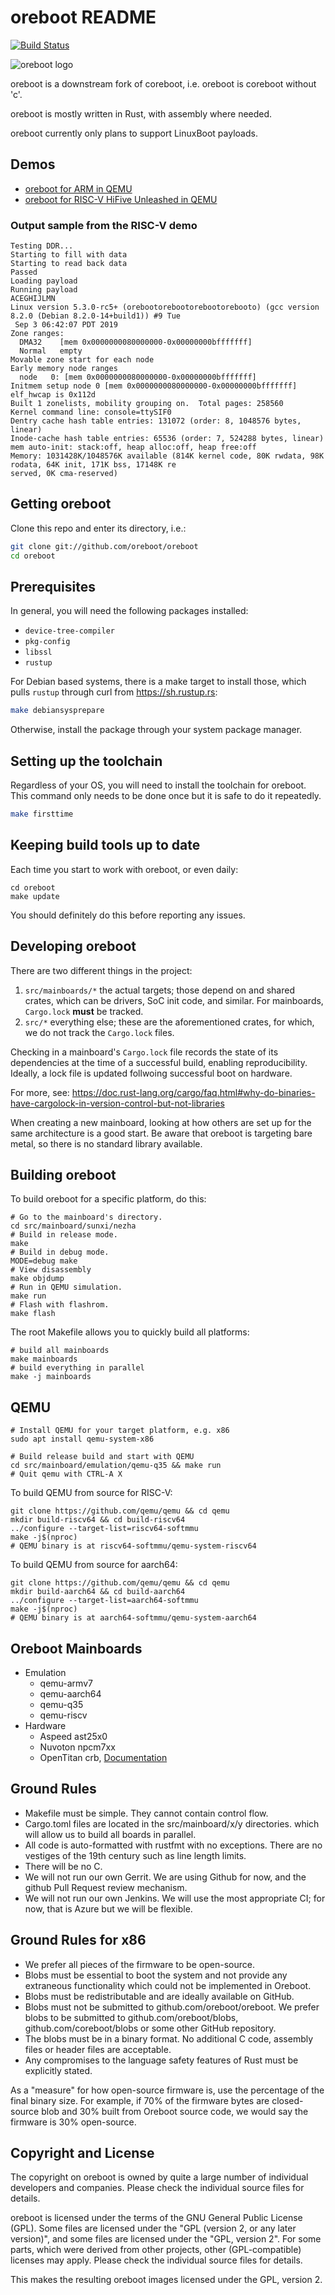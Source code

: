 oreboot README
==============

[![Build Status](
https://github.com/oreboot/oreboot/actions/workflows/build.yml/badge.svg)
](https://github.com/oreboot/oreboot/actions/workflows/build.yml)

![oreboot logo](Documentation/img/logo-small.png)

oreboot is a downstream fork of coreboot, i.e. oreboot is coreboot without 'c'.

oreboot is mostly written in Rust, with assembly where needed.

oreboot currently only plans to support LinuxBoot payloads.


Demos
-----

- [oreboot for ARM in QEMU](https://asciinema.org/a/Ne4Fwa4Wpt95dorEoVnHwiEkP)
- [oreboot for RISC-V HiFive Unleashed in QEMU](https://asciinema.org/a/XnWkMWTABuajsbGPMMTefjuZ2)

### Output sample from the RISC-V demo
```
Testing DDR...                                                                                              
Starting to fill with data                                                                                  
Starting to read back data                                                                                  
Passed                                                                                                      
Loading payload                                                                                             
Running payload                                                                                             
ACEGHIJLMN                                                                                                  
Linux version 5.3.0-rc5+ (orebootorebootorebootorebooto) (gcc version 8.2.0 (Debian 8.2.0-14+build1)) #9 Tue
 Sep 3 06:42:07 PDT 2019                                                                                    
Zone ranges:                                                                                                
  DMA32    [mem 0x0000000080000000-0x00000000bfffffff]                                                      
  Normal   empty                                                                                            
Movable zone start for each node                                                                            
Early memory node ranges                                                                                    
  node   0: [mem 0x0000000080000000-0x00000000bfffffff]                                                     
Initmem setup node 0 [mem 0x0000000080000000-0x00000000bfffffff]                                            
elf_hwcap is 0x112d                                                                                         
Built 1 zonelists, mobility grouping on.  Total pages: 258560                                               
Kernel command line: console=ttySIF0                                                                        
Dentry cache hash table entries: 131072 (order: 8, 1048576 bytes, linear)                                   
Inode-cache hash table entries: 65536 (order: 7, 524288 bytes, linear)                                      
mem auto-init: stack:off, heap alloc:off, heap free:off                                                     
Memory: 1031428K/1048576K available (814K kernel code, 80K rwdata, 98K rodata, 64K init, 171K bss, 17148K re
served, 0K cma-reserved) 
```

Getting oreboot
---------------

Clone this repo and enter its directory, i.e.:

```sh
git clone git://github.com/oreboot/oreboot
cd oreboot
```

Prerequisites
-------------

In general, you will need the following packages installed:

- `device-tree-compiler`
- `pkg-config`
- `libssl`
- `rustup`

For Debian based systems, there is a make target to install those, which pulls
`rustup` through curl from https://sh.rustup.rs:

```sh
make debiansysprepare
```

Otherwise, install the package through your system package manager.

Setting up the toolchain
------------------------

Regardless of your OS, you will need to install the toolchain for oreboot.
This command only needs to be done once but it is safe to do it repeatedly.

```sh
make firsttime
```


Keeping build tools up to date
------------------------------

Each time you start to work with oreboot, or even daily:

```
cd oreboot
make update
```

You should definitely do this before reporting any issues.

Developing oreboot
------------------

There are two different things in the project:

1. `src/mainboards/*` the actual targets; those depend on and shared crates, which
   can be drivers, SoC init code, and similar. For mainboards, `Cargo.lock`
   **must** be tracked.
2. `src/*` everything else; these are the aforementioned crates, for which, we
    do not track the `Cargo.lock` files.

Checking in a mainboard's `Cargo.lock` file records the state of its dependencies
at the time of a successful build, enabling reproducibility. Ideally, a lock file
is updated follwoing successful boot on hardware.

For more, see: https://doc.rust-lang.org/cargo/faq.html#why-do-binaries-have-cargolock-in-version-control-but-not-libraries

When creating a new mainboard, looking at how others are set up for the same
architecture is a good start. Be aware that oreboot is targeting bare metal, so
there is no standard library available.

Building oreboot
----------------

To build oreboot for a specific platform, do this:

```
# Go to the mainboard's directory.
cd src/mainboard/sunxi/nezha
# Build in release mode.
make
# Build in debug mode.
MODE=debug make
# View disassembly
make objdump
# Run in QEMU simulation.
make run
# Flash with flashrom.
make flash
```

The root Makefile allows you to quickly build all platforms:

```
# build all mainboards
make mainboards
# build everything in parallel
make -j mainboards
```


QEMU
----

```
# Install QEMU for your target platform, e.g. x86
sudo apt install qemu-system-x86

# Build release build and start with QEMU
cd src/mainboard/emulation/qemu-q35 && make run
# Quit qemu with CTRL-A X
```

To build QEMU from source for RISC-V:

```
git clone https://github.com/qemu/qemu && cd qemu
mkdir build-riscv64 && cd build-riscv64
../configure --target-list=riscv64-softmmu
make -j$(nproc)
# QEMU binary is at riscv64-softmmu/qemu-system-riscv64
```

To build QEMU from source for aarch64:

```
git clone https://github.com/qemu/qemu && cd qemu
mkdir build-aarch64 && cd build-aarch64
../configure --target-list=aarch64-softmmu
make -j$(nproc)
# QEMU binary is at aarch64-softmmu/qemu-system-aarch64
```

Oreboot Mainboards
------------------

* Emulation
  * qemu-armv7
  * qemu-aarch64
  * qemu-q35
  * qemu-riscv
* Hardware
  * Aspeed ast25x0
  * Nuvoton npcm7xx
  * OpenTitan crb, [Documentation](Documentation/opentitan/README.md)


Ground Rules
------------

* Makefile must be simple. They cannot contain control flow.
* Cargo.toml files are located in the src/mainboard/x/y directories. which will
  allow us to build all boards in parallel.
* All code is auto-formatted with rustfmt with no exceptions. There are no
  vestiges of the 19th century such as line length limits.
* There will be no C.
* We will not run our own Gerrit. We are using Github for now, and the github
  Pull Request review mechanism.
* We will not run our own Jenkins. We will use the most appropriate CI; for
  now, that is Azure but we will be flexible.


Ground Rules for x86
--------------------

* We prefer all pieces of the firmware to be open-source.
* Blobs must be essential to boot the system and not provide any extraneous
  functionality which could not be implemented in Oreboot.
* Blobs must be redistributable and are ideally available on GitHub.
* Blobs must not be submitted to github.com/oreboot/oreboot. We prefer blobs to
  be submitted to github.com/oreboot/blobs, github.com/coreboot/blobs or some
other GitHub repository.
* The blobs must be in a binary format. No additional C code, assembly files or
  header files are acceptable.
* Any compromises to the language safety features of Rust must be explicitly
  stated.

As a "measure" for how open-source firmware is, use the percentage of the final
binary size. For example, if 70% of the firmware bytes are closed-source blob
and 30% built from Oreboot source code, we would say the firmware is 30%
open-source.


Copyright and License
---------------------

The copyright on oreboot is owned by quite a large number of individual
developers and companies. Please check the individual source files for details.

oreboot is licensed under the terms of the GNU General Public License (GPL).
Some files are licensed under the "GPL (version 2, or any later version)",
and some files are licensed under the "GPL, version 2". For some parts, which
were derived from other projects, other (GPL-compatible) licenses may apply.
Please check the individual source files for details.

This makes the resulting oreboot images licensed under the GPL, version 2.
